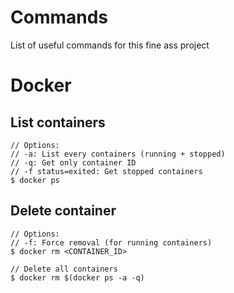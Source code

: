 # Commands
List of useful commands for this fine ass project

# Docker
## List containers
```
// Options: 
// -a: List every containers (running + stopped)
// -q: Get only container ID
// -f status=exited: Get stopped containers
$ docker ps
```


## Delete container
```
// Options:
// -f: Force removal (for running containers)
$ docker rm <CONTAINER_ID>

// Delete all containers
$ docker rm $(docker ps -a -q)
```
